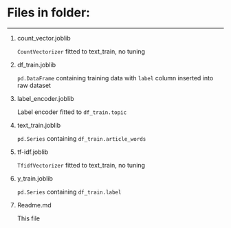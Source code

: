 # Files in folder:
---
1. count_vector.joblib

	`CountVectorizer` fitted to text_train, no tuning

2. df_train.joblib

	`pd.DataFrame` containing training data with `label` column inserted into raw dataset

3. label_encoder.joblib

	Label encoder fitted to `df_train.topic`
	
4. text_train.joblib
	
	`pd.Series` containing `df_train.article_words`

5. tf-idf.joblib
	
	`TfidfVectorizer` fitted to text_train, no tuning

6. y_train.joblib
    
	`pd.Series` containing `df_train.label`

7. Readme.md

	This file
